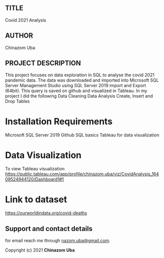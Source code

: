 ## TITLE
 Covid 2021 Analysis
## AUTHOR
  Chinazom Uba
## PROJECT DESCRIPTION

This project focuses on data exploration in SQL to analyse the covid 2021 pandemic data. The data was downloaded and imported into Microsoft SQL Server Management Studio using SQL Server 2019 import and Export (64bit). This query is saved on github and visualized in Tableau. 
In my project I did the following
Data Cleaning
Data Analysis
Create, Insert and Drop Tables

# Installation Requirements
Microsoft SQL Server 2019
Github
SQL basics
Tableau for data visualization

# Data Visualization
To view Tableau visualization https://public.tableau.com/app/profile/chinazom.uba/viz/CovidAnalysis_16409524944120/Dashboard1#1

# Link to dataset
https://ourworldindata.org/covid-deaths


## Support and contact details
for email reach me through nazom.uba@gmail.com.

Copyright (c) 2021 **Chinazom Uba**


